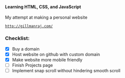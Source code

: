 #### Learning HTML, CSS, and JavaScript
My attempt at making a personal website

[```http://gillmanraj.com/```](https://gillmanraj.com/)

### Checklist:

- [x] Buy a domain
- [x] Host website on github with custom domain
- [x] Make website more mobile friendly
- [ ] Finish Projects page
- [ ] Implement snap scroll without hindering smooth scroll
